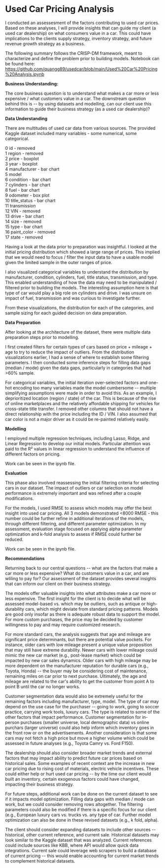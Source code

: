 # Used Car Pricing Analysis

I conducted an assessesment of the factors contributing to used car prices. Based on these analyses, I will provide insights that can guide my client (a used car dealership) on what consumers value in a car. This could have implications to the clients supply strategy, inventory strategy, and future revenue growth strategy as a business.

The following summary follows the CRISP-DM framework, meant to characterize and define the problem prior to building models.
Notebook can be found here: https://github.com/quangg89/usedcar/blob/main/Used%20Car%20Pricing%20Analysis.ipynb

**Business Understanding:**

The core business question is to understand what makes a car more or less expensive / what customers value in a car. The downstream question behind this is -- by using datasets and modelling, can our client use this information to guide their business strategy (as a used car dealership)?

**Data Understanding**

There are multitudes of used car data from various sources. The provided Kaggle dataset included many variables - some numerical, some categorical. 

 0   id - removed             
 1   region - removed        
 2   price - boxplot          
 3   year - boxplot         
 4   manufacturer - bar chart  
 5   model          
 6   condition - bar chart     
 7   cylinders - bar chart     
 8   fuel - bar chart          
 9   odometer - box plot     
 10  title_status - bar chart   
 11  transmission   
 12  VIN - removed            
 13  drive - bar chart          
 14  size - removed          
 15  type - bar chart           
 16  paint_color - removed    
 17  state - removed     

Having a look at the data prior to preparation was insightful. I looked at the initial pricing distribution which showed a large range of prices. This implied that we would need to focus / filter the input data to have a usable model given the limited sample in the outer ranges of price.

I also visualized categorical variables to understand the distribution by manufacturer, condition, cylinders, fuel, title status, transmission, and type. This enabled understanding of how the data may need to be manipulated / filtered prior to building the models. The interesting assumption here is that type of car would play a big role on cylinders and drive. I was unsure on impact of fuel, transmission and was curious to investigate further.

From these visualizations, the distribution for each of the categories, and sample sizing for each guided decision on data preparation.

**Data Preparation**

After looking at the architecture of the dataset, there were multiple data preparation steps prior to modelling.

I first created filters for certain types of cars based on price + mileage + age to try to reduce the impact of outliers. From the distribution visualizations earlier, I had a sense of where to establish some filtering parameters. I then conducted some inference steps for filling data gaps (median / mode) given the data gaps, particularly in categories that had >60% sample. 

For categorical variables, the initial iteration over-selected factors and one-hot encoding too many variables made the model cumbersome -- multiple simplifying assumptions were made in order to avoid this. As an example, I deprioritized location (region / state) of the car. This is because of the rise of online marketplaces and the relatively affordable shipping for vehicles for cross-state title transfer. I removed other columns that should not have a direct relationship with the price including the ID / VIN. I also assumed that car color is not a major driver as it could be re-painted relatively easily.

**Modelling**

I employed multiple regression techniques, including Lasso, Ridge, and Linear Regression to develop our initial models. 
Particular attention was paid to the R² values in linear regression to understand the influence of different factors on pricing. 

Work can be seen in the ipynb file.

**Evaluation**

This phase also involved reassessing the initial filtering criteria for selecting cars in our dataset. The impact of outliers or car selection on model performance is extremely important and was refined after a couple modifications. 

For the models, I used RMSE to assess which models may offer the best insight into used car pricing. All 3 models demonstrated <8000 RMSE - this number could be further refine in additional iterations of the models, through different filtering, and different parameter optimization. In my assessment, evaluation stage focused on applying alpha parameter optimization and k-fold analysis to assess if RMSE could further be reduced.

Work can be seen in the ipynb file.

**Recommendations**

Returning back to our central questions -- what are the factors that make a car more or less expensive? What do customers value in a car, and are wliling to pay for? Our assessment of the dataset provides several insights that can inform our client on their business strategy. 

The models offer valuable insights into what attributes make a car more or less expensive. The first insight for the client is to decide what will be assessed model-based vs. which may be outliers, such as antique or high-durability cars, which might deviate from standard pricing patterns. Models are good only insofar as there is adequate robust data to support the model. For more custom purchases, the price may be decided by customer willingness to pay and may require customized research.

For more standard cars, the analysis suggests that age and mileage are significant price determinants, but there are potential value pockets. For instance, older cars with low mileage present a unique value proposition that may still have extreme durability. Newer cars with lower mileage could mimic the new car market (e.g., post-lease market) which could be impacted by new car sales dynamics. Older cars with high mileage may be more dependent on the manufacturer reputation for durable cars (e.g., Toyota, Honda) -- the buyer may be considering cost of maintenance, remaining miles on car prior to next purchase. Ultimately, the age and mileage are related to the car's ability to get the customer from point A to point B until the car no longer works.

Customer segmentation data would also be extremely useful for the remaining factors including manufacturer, type, model. The type of car may depend on the use case for the purchaser -- going to work, going to soccer practice, carrying work tools, luxury cars. The type is related to some of the other factors that impact performance. Customer segmentation for in-person purchases (smaller universe, local demographic data) vs online purchars (larger universe) could also help inform which inventory goes in the front row or on the advertisements. Another consideration is that some cars may not fetch a high price but move a higher volume which could be assessed in future analyses (e.g., Toyota Camry vs. Ford F150).

The dealership should also consider broader market trends and external factors that may impact ability to predict future car prices based on historical sales. Some examples of recent context are the increase in new car pricing due to rising cost of materials,  electric vehicle incentives. These could either help or hurt used car pricing -- by the time our client would built an inventory, certain exogenous factors could have changed, impacting their business strategy.

For future steps, additional work can be done on the current dataset to see if it impacts model optimization. Filling data gaps with median / mode can work, but we could consider removing rows altogether. The filtering parameters could also be modified if there is a specific focus for our client (e.g., European luxury cars vs. trucks vs. any type of car. Further model optimization can also be done in these revised datasets (e.g., k fold, alpha).

The client should consider expanding datasets to include other sources -- historical, other current reference, and current sale. Historical datasets may look similar to the Kaggle dataset that was analyzed. Current references could include sources like KBB, where API would allow quick data integrations. Current sale could leverage web scrapers to build a database of current pricing -- this would enable accounting for current market trends to complement historical datasets.

